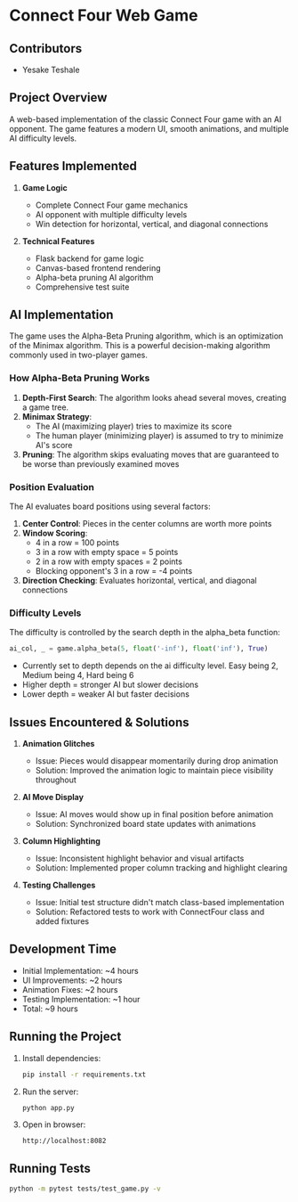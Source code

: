 # Connect Four Web Game

## Contributors
- Yesake Teshale

## Project Overview
A web-based implementation of the classic Connect Four game with an AI opponent. The game features a modern UI, smooth animations, and multiple AI difficulty levels.

## Features Implemented
1. **Game Logic**
   - Complete Connect Four game mechanics
   - AI opponent with multiple difficulty levels
   - Win detection for horizontal, vertical, and diagonal connections


2. **Technical Features**
   - Flask backend for game logic
   - Canvas-based frontend rendering
   - Alpha-beta pruning AI algorithm
   - Comprehensive test suite

## AI Implementation
The game uses the Alpha-Beta Pruning algorithm, which is an optimization of the Minimax algorithm. This is a powerful decision-making algorithm commonly used in two-player games.

### How Alpha-Beta Pruning Works
1. **Depth-First Search**: The algorithm looks ahead several moves, creating a game tree.
2. **Minimax Strategy**: 
   - The AI (maximizing player) tries to maximize its score
   - The human player (minimizing player) is assumed to try to minimize AI's score
3. **Pruning**: The algorithm skips evaluating moves that are guaranteed to be worse than previously examined moves

### Position Evaluation
The AI evaluates board positions using several factors:
1. **Center Control**: Pieces in the center columns are worth more points
2. **Window Scoring**:
   - 4 in a row = 100 points
   - 3 in a row with empty space = 5 points
   - 2 in a row with empty spaces = 2 points
   - Blocking opponent's 3 in a row = -4 points
3. **Direction Checking**: Evaluates horizontal, vertical, and diagonal connections

### Difficulty Levels
The difficulty is controlled by the search depth in the alpha_beta function:
```python
ai_col, _ = game.alpha_beta(5, float('-inf'), float('inf'), True)
```
- Currently set to depth depends on the ai difficulty level. Easy being 2, Medium being 4, Hard being 6
- Higher depth = stronger AI but slower decisions
- Lower depth = weaker AI but faster decisions

## Issues Encountered & Solutions
1. **Animation Glitches**
   - Issue: Pieces would disappear momentarily during drop animation
   - Solution: Improved the animation logic to maintain piece visibility throughout

2. **AI Move Display**
   - Issue: AI moves would show up in final position before animation
   - Solution: Synchronized board state updates with animations

3. **Column Highlighting**
   - Issue: Inconsistent highlight behavior and visual artifacts
   - Solution: Implemented proper column tracking and highlight clearing

4. **Testing Challenges**
   - Issue: Initial test structure didn't match class-based implementation
   - Solution: Refactored tests to work with ConnectFour class and added fixtures

## Development Time
- Initial Implementation: ~4 hours
- UI Improvements: ~2 hours
- Animation Fixes: ~2 hours
- Testing Implementation: ~1 hour
- Total: ~9 hours

## Running the Project
1. Install dependencies:
   ```bash
   pip install -r requirements.txt
   ```

2. Run the server:
   ```bash
   python app.py
   ```

3. Open in browser:
   ```
   http://localhost:8082
   ```

## Running Tests
```bash
python -m pytest tests/test_game.py -v
```
